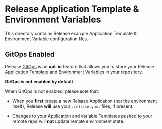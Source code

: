 # Release Application Template & Environment Variables

This directory contains Release example Application Template & Environment Variable configuration files. 

## GitOps Enabled

Release [GitOps](https://docs.releasehub.com/reference-guide/gitops) is an **opt-in** feature that allows you to store your Release [Application Template](https://docs.releasehub.com/reference-guide/application-settings/application-template) and [Environment Variables](https://docs.releasehub.com/reference-guide/application-settings/default-environment-variables) in your repository.

**GitOps is not enabled by default**. 

When GitOps is not enabled, please note that: 

* When you **first** create a new Release Application (not the environment itself), Release **will** use your `.release.yaml` files, if present. 

* Changes to your Application and Variable Templates pushed to your remote repo will **not** update remote environment state.
